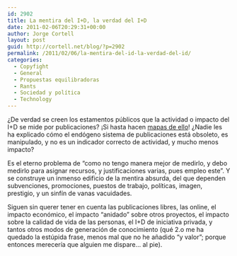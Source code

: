 ```yaml
---
id: 2902
title: La mentira del I+D, la verdad del I+D
date: 2011-02-06T20:29:31+00:00
author: Jorge Cortell
layout: post
guid: http://cortell.net/blog/?p=2902
permalink: /2011/02/06/la-mentira-del-id-la-verdad-del-id/
categories:
  - Copyfight
  - General
  - Propuestas equilibradoras
  - Rants
  - Sociedad y polí­tica
  - Technology
---
```

¿De verdad se creen los estamentos públicos que la actividad o impacto del I+D se mide por publicaciones? ¡Si hasta hacen <a title="http://mapaestadoid.fgcsic.es/" href="http://mapaestadoid.fgcsic.es/" target="_blank">mapas de ello</a>! ¿Nadie les ha explicado cómo el endógeno sistema de publicaciones está obsoleto, es manipulado, y no es un indicador correcto de actividad, y mucho menos impacto?

Es el eterno problema de &#8220;como no tengo manera mejor de medirlo, y debo medirlo para asignar recursos, y justificaciones varias, pues empleo este&#8221;. Y se construye un inmenso edificio de la mentira absurda, del que dependen subvenciones, promociones, puestos de trabajo, políticas, imagen, prestigio, y un sinfín de vanas vacuidades.

Siguen sin querer tener en cuenta las publicaciones libres, las online, el impacto económico, el impacto &#8220;anidado&#8221; sobre otros proyectos, el impacto sobre la calidad de vida de las personas, el I+D de iniciativa privada, y tantos otros modos de generación de conocimiento (qué 2.o me ha quedado la estúpida frase, menos mal que no he añadido &#8220;y valor&#8221;; porque entonces merecería que alguien me dispare&#8230; al pie).
